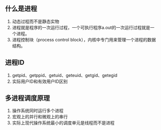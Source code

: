 ## 什么是进程
1. 动态过程而不是静态实物
2. 进程就是程序的一次运行过程，一个可执行程序a.out的一次运行过程就是一个进程。
3. 进程控制块（process control block），内核中专门用来管理一个进程的数据结构。
## 进程ID
1. getpid、getppid、getuid、geteuid、getgid、getegid
2. 实际用户ID和有效用户ID区别

## 多进程调度原理
1. 操作系统同时运行多个进程
2. 宏观上的并行和微观上的串行
3. 实际上现代操作系统最小的调度单元是线程而不是进程